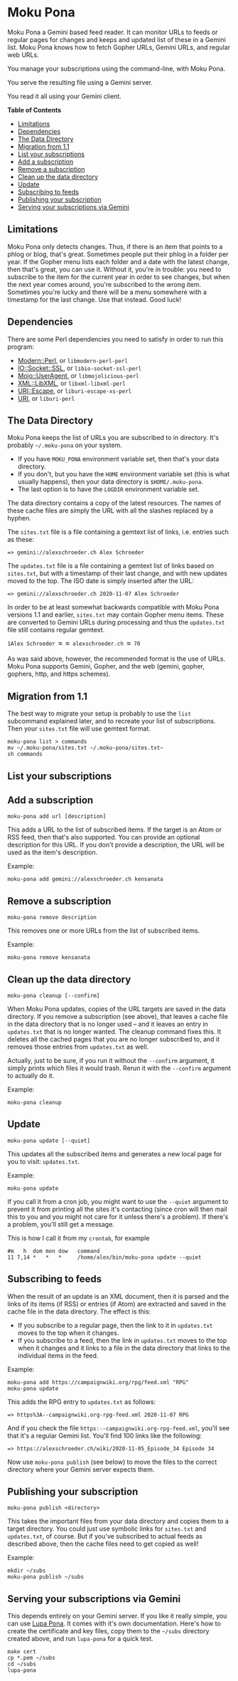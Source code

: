 # Moku Pona

Moku Pona a Gemini based feed reader. It can monitor URLs to feeds or regular
pages for changes and keeps and updated list of these in a Gemini list. Moku
Pona knows how to fetch Gopher URLs, Gemini URLs, and regular web URLs.

You manage your subscriptions using the command-line, with Moku Pona.

You serve the resulting file using a Gemini server.

You read it all using your Gemini client.

**Table of Contents**

- [Limitations](#limitations)
- [Dependencies](#dependencies)
- [The Data Directory](#the-data-directory)
- [Migration from 1.1](#migration-from-1-1)
- [List your subscriptions](#list-your-subscriptions)
- [Add a subscription](#add-a-subscription)
- [Remove a subscription](#remove-a-subscription)
- [Clean up the data directory](#clean-up-the-data-directory)
- [Update](#update)
- [Subscribing to feeds](#subscribing-to-feeds)
- [Publishing your subscription](#publishing-your-subscription)
- [Serving your subscriptions via Gemini](#serving-your-subscriptions-via-gemini)

## Limitations

Moku Pona only detects changes. Thus, if there is an item that points to a phlog
or blog, that's great. Sometimes people put their phlog in a folder per year. If
the Gopher menu lists each folder and a date with the latest change, then that's
great, you can use it. Without it, you're in trouble: you need to subscribe to
the item for the current year in order to see changes, but when the next year
comes around, you're subscribed to the wrong item. Sometimes you're lucky and
there will be a menu somewhere with a timestamp for the last change. Use that
instead. Good luck!

## Dependencies

There are some Perl dependencies you need to satisfy in order to run this
program:

- [Modern::Perl](https://metacpan.org/pod/Modern%3A%3APerl), or `libmodern-perl-perl`
- [IO::Socket::SSL](https://metacpan.org/pod/IO%3A%3ASocket%3A%3ASSL), or `libio-socket-ssl-perl`
- [Mojo::UserAgent](https://metacpan.org/pod/Mojo%3A%3AUserAgent), or `libmojolicious-perl`
- [XML::LibXML](https://metacpan.org/pod/XML%3A%3ALibXML), or `libxml-libxml-perl`
- [URI::Escape](https://metacpan.org/pod/URI%3A%3AEscape), or `liburi-escape-xs-perl`
- [URI](https://metacpan.org/pod/URI), or `liburi-perl`

## The Data Directory

Moku Pona keeps the list of URLs you are subscribed to in directory. It's
probably `~/.moku-pona` on your system.

- If you have `MOKU_PONA` environment variable set, then that's your data
directory.
- If you don't, but you have the `HOME` environment variable set (this is
what usually happens), then your data directory is `$HOME/.moku-pona`.
- The last option is to have the `LOGDIR` environment variable set.

The data directory contains a copy of the latest resources. The names of these
cache files are simply the URL with all the slashes replaced by a hyphen.

The `sites.txt` file is a file containing a gemtext list of links, i.e. entries
such as these:

    => gemini://alexschroeder.ch Alex Schroeder

The `updates.txt` file is a file containing a gemtext list of links based on
`sites.txt`, but with a timestamp of their last change, and with new updates
moved to the top. The ISO date is simply inserted after the URL:

    => gemini://alexschroeder.ch 2020-11-07 Alex Schroeder

In order to be at least somewhat backwards compatible with Moku Pona versions
1.1 and earlier, `sites.txt` may contain Gopher menu items. These are converted
to Gemini URLs during processing and thus the `updates.txt` file still contains
regular gemtext.

    1Alex Schroeder ⭾ ⭾ alexschroeder.ch ⭾ 70

As was said above, however, the recommended format is the use of URLs. Moku Pona
supports Gemini, Gopher, and the web (gemini, gopher, gophers, http, and https
schemes).

## Migration from 1.1

The best way to migrate your setup is probably to use the `list` subcommand
explained later, and to recreate your list of subscriptions. Then your
`sites.txt` file will use gemtext format.

    moku-pona list > commands
    mv ~/.moku-pona/sites.txt ~/.moku-pona/sites.txt~
    sh commands

## List your subscriptions

## Add a subscription

    moku-pona add url [description]

This adds a URL to the list of subscribed items. If the target is an Atom or RSS
feed, then that's also supported. You can provide an optional description for
this URL. If you don't provide a description, the URL will be used as the item's
description.

Example:

    moku-pona add gemini://alexschroeder.ch kensanata

## Remove a subscription

    moku-pona remove description

This removes one or more URLs from the list of subscribed items.

Example:

    moku-pona remove kensanata

## Clean up the data directory

    moku-pona cleanup [--confirm]

When Moku Pona updates, copies of the URL targets are saved in the data
directory. If you remove a subscription (see above), that leaves a cache file in
the data directory that is no longer used – and it leaves an entry in
`updates.txt` that is no longer wanted. The cleanup command fixes this. It
deletes all the cached pages that you are no longer subscribed to, and it
removes those entries from `updates.txt` as well.

Actually, just to be sure, if you run it without the `--confirm` argument, it
simply prints which files it would trash. Rerun it with the `--confirm`
argument to actually do it.

Example:

    moku-pona cleanup

## Update

    moku-pona update [--quiet]

This updates all the subscribed items and generates a new local page for you to
visit: `updates.txt`.

Example:

    moku-pona update

If you call it from a cron job, you might want to use the `--quiet` argument to
prevent it from printing all the sites it's contacting (since cron will then
mail this to you and you might not care for it unless there's a problem). If
there's a problem, you'll still get a message.

This is how I call it from my `crontab`, for example

    #m   h  dom mon dow   command
    11 7,14 *   *   *     /home/alex/bin/moku-pona update --quiet

## Subscribing to feeds

When the result of an update is an XML document, then it is parsed and the links
of its items (if RSS) or entries (if Atom) are extracted and saved in the cache
file in the data directory. The effect is this:

- If you subscribe to a regular page, then the link to it in `updates.txt`
moves to the top when it changes.
- If you subscribe to a feed, then the link in `updates.txt` moves to the
top when it changes and it links to a file in the data directory that links to
the individual items in the feed.

Example:

    moku-pona add https://campaignwiki.org/rpg/feed.xml "RPG"
    moku-pona update

This adds the RPG entry to `updates.txt` as follows:

    => https%3A--campaignwiki.org-rpg-feed.xml 2020-11-07 RPG

And if you check the file `https:--campaignwiki.org-rpg-feed.xml`, you'll see
that it's a regular Gemini list. You'll find 100 links like the following:

    => https://alexschroeder.ch/wiki/2020-11-05_Episode_34 Episode 34

Now use `moku-pona publish` (see below) to move the files to the correct
directory where your Gemini server expects them.

## Publishing your subscription

    moku-pona publish <directory>

This takes the important files from your data directory and copies them to a
target directory. You could just use symbolic links for `sites.txt` and
`updates.txt`, of course. But if you've subscribed to actual feeds as described
above, then the cache files need to get copied as well!

Example:

    mkdir ~/subs
    moku-pona publish ~/subs

## Serving your subscriptions via Gemini

This depends entirely on your Gemini server. If you like it really simple, you
can use [Lupa Pona](https://alexschroeder.ch/cgit/lupa-pona/about/). It comes
with it's own documentation. Here's how to create the certificate and key files,
copy them to the `~/subs` directory created above, and run `lupa-pona` for a
quick test.

    make cert
    cp *.pem ~/subs
    cd ~/subs
    lupa-pona
